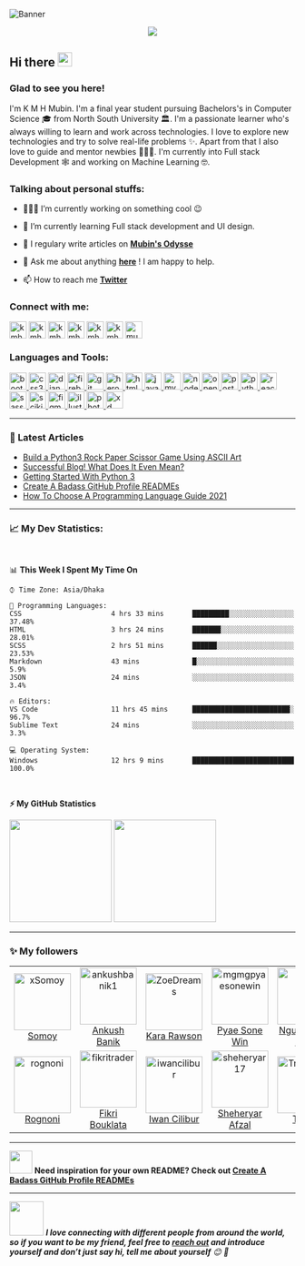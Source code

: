![Banner](https://github.com/kmhmubin/kmhmubin/blob/master/GitHub-Profile-Cover.jpg)

<!-- visitor counter -->
<p align="center"> 
  <img src="https://profile-counter.glitch.me/kmhmubin/count.svg" />
</p>

<!-- welcome message -->
<h2>Hi there <img src="https://media.giphy.com/media/hvRJCLFzcasrR4ia7z/giphy.gif" width="25px"></h2>

<h3>Glad to see you here!</h3>

<!-- About me -->
<p>
I'm K M H Mubin. I'm a final year student pursuing Bachelors's in Computer Science 🎓 from North South University 🏛. I'm a passionate learner who's always willing to learn and work across technologies. I love to explore new technologies and try to solve real-life problems ✨. Apart from that I also love to guide and mentor newbies 👨🏻‍💻. I'm currently into Full stack Development 🕸️ and working on Machine Learning 🤓.
</p>

<!-- Personal Stuffs -->
<h3> Talking about personal stuffs:</h3>

- 👨🏽‍💻 I’m currently working on something cool 😉

- 🌱 I’m currently learning Full stack development and UI design.

- 📝 I regulary write articles on **[Mubin's Odysse](https://mubinsodyssey.com)**

- 💬 Ask me about anything **[here](https://t.me/kmhmubin)** ! I am happy to help.

- 📫 How to reach me **[Twitter](http://twitter.com/kmhmubin)**

<!-- Connect with me -->
<h3 align="left">Connect with me:</h3>
<p align="left">

<a href="https://twitter.com/kmhmubin" target="blank"><img align="center" src="https://github.com/kmhmubin/kmhmubin/blob/master/assets/twitter.svg" alt="kmhmubin" height="30" width="30" /></a>
<a href="https://linkedin.com/in/kmhmubin" target="blank"><img align="center" src="https://github.com/kmhmubin/kmhmubin/blob/master/assets/linkedin.svg" alt="kmhmubin" height="30" width="30" /></a>
<a href="https://fb.com/kmhmubin" target="blank"><img align="center" src="https://github.com/kmhmubin/kmhmubin/blob/master/assets/facebook.svg" alt="kmhmubin" height="30" width="30" /></a>
<a href="https://instagram.com/kmhmubin" target="blank"><img align="center" src="https://github.com/kmhmubin/kmhmubin/blob/master/assets/instagram.svg" alt="kmhmubin" height="30" width="30" /></a>
<a href="https://hashnode.com/@kmhmubin" target="blank"><img align="center" src="https://github.com/kmhmubin/kmhmubin/blob/master/assets/hashnode.svg" alt="kmhmubin" height="30" width="30" /></a>
<a href="https://dev.to/kmhmubin" target="blank"><img align="center" src="https://github.com/kmhmubin/kmhmubin/blob/master/assets/dev.svg" alt="kmhmubin" height="30" width="30" /></a>
<a href="https://mubinsodyssey.com" target="blank"><img align="center" src="https://github.com/kmhmubin/kmhmubin/blob/master/assets/mubinsodyssey.svg" alt="mubinsodyssey" height="30" width="30" /></a>
</p>

<!-- Languages and tools -->
<h3 align="left">Languages and Tools:</h3>
<p align="left"> <a href="https://getbootstrap.com" target="_blank"> <img src="https://devicons.github.io/devicon/devicon.git/icons/bootstrap/bootstrap-plain.svg" alt="bootstrap" width="30" height="30"/> </a> <a href="https://www.w3schools.com/css/" target="_blank"> <img src="https://devicons.github.io/devicon/devicon.git/icons/css3/css3-original-wordmark.svg" alt="css3" width="30" height="30"/> </a> <a href="https://www.djangoproject.com/" target="_blank"> <img src="https://devicons.github.io/devicon/devicon.git/icons/django/django-original.svg" alt="django" width="30" height="30"/> </a> <a href="https://firebase.google.com/" target="_blank"> <img src="https://www.vectorlogo.zone/logos/firebase/firebase-icon.svg" alt="firebase" width="30" height="30"/> </a> <a href="https://git-scm.com/" target="_blank"> <img src="https://www.vectorlogo.zone/logos/git-scm/git-scm-icon.svg" alt="git" width="30" height="30"/> </a> <a href="https://heroku.com" target="_blank"> <img src="https://www.vectorlogo.zone/logos/heroku/heroku-icon.svg" alt="heroku" width="30" height="30"/> </a> <a href="https://www.w3.org/html/" target="_blank"> <img src="https://devicons.github.io/devicon/devicon.git/icons/html5/html5-original-wordmark.svg" alt="html5" width="30" height="30"/> </a> <a href="https://developer.mozilla.org/en-US/docs/Web/JavaScript" target="_blank"> <img src="https://devicons.github.io/devicon/devicon.git/icons/javascript/javascript-original.svg" alt="javascript" width="30" height="30"/> </a> <a href="https://www.mysql.com/" target="_blank"> <img src="https://devicons.github.io/devicon/devicon.git/icons/mysql/mysql-original-wordmark.svg" alt="mysql" width="30" height="30"/> </a> <a href="https://nodejs.org" target="_blank"> <img src="https://devicons.github.io/devicon/devicon.git/icons/nodejs/nodejs-original-wordmark.svg" alt="nodejs" width="30" height="30"/> </a> <a href="https://opencv.org/" target="_blank"> <img src="https://www.vectorlogo.zone/logos/opencv/opencv-icon.svg" alt="opencv" width="30" height="30"/> </a> <a href="https://www.postgresql.org" target="_blank"> <img src="https://devicons.github.io/devicon/devicon.git/icons/postgresql/postgresql-original-wordmark.svg" alt="postgresql" width="30" height="30"/> </a> <a href="https://www.python.org" target="_blank"> <img src="https://devicons.github.io/devicon/devicon.git/icons/python/python-original.svg" alt="python" width="30" height="30"/> </a> <a href="https://reactjs.org/" target="_blank"> <img src="https://devicons.github.io/devicon/devicon.git/icons/react/react-original-wordmark.svg" alt="react" width="30" height="30"/> </a> <a href="https://sass-lang.com" target="_blank"> <img src="https://devicons.github.io/devicon/devicon.git/icons/sass/sass-original.svg" alt="sass" width="30" height="30"/> </a> <a href="https://scikit-learn.org/" target="_blank"> <img src="https://upload.wikimedia.org/wikipedia/commons/0/05/Scikit_learn_logo_small.svg" alt="scikit_learn" width="30" height="30"/> </a> <a href="https://www.figma.com/" target="_blank"> <img src="https://www.vectorlogo.zone/logos/figma/figma-icon.svg" alt="figma" width="30" height="30"/> </a> <a href="https://www.adobe.com/in/products/illustrator.html" target="_blank"> <img src="https://www.vectorlogo.zone/logos/adobe_illustrator/adobe_illustrator-icon.svg" alt="illustrator" width="30" height="30"/> </a> <a href="https://www.photoshop.com/en" target="_blank"> <img src="https://devicons.github.io/devicon/devicon.git/icons/photoshop/photoshop-plain.svg" alt="photoshop" width="30" height="30"/> </a> <a href="https://www.adobe.com/products/xd.html" target="_blank"> <img src="https://cdn.worldvectorlogo.com/logos/adobe-xd.svg" alt="xd" width="30" height="30"/> </a>
</p>

---

<!-- Latest articles -->

### 📕 Latest Articles
<!-- BLOG-POST-LIST:START -->
- [Build a Python3 Rock Paper Scissor Game Using ASCII Art](https://mubinsodyssey.com/build-a-python3-rock-paper-scissor-game-using-ascii-art)
- [Successful Blog! What Does It Even Mean?](https://mubinsodyssey.com/successful-blog-what-does-it-even-mean)
- [Getting Started With Python 3](https://mubinsodyssey.com/getting-started-with-python-3)
- [Create A Badass GitHub Profile READMEs](https://mubinsodyssey.com/create-a-badass-github-profile-readmes)
- [How To Choose A Programming Language Guide 2021](https://mubinsodyssey.com/how-to-choose-a-programming-language-guide-2021)
<!-- BLOG-POST-LIST:END -->

---
<!-- Stats -->
<h3>📈 My Dev Statistics: </h3>

<br />
<!-- waka time stats-->

<!--START_SECTION:waka-->
📊 **This Week I Spent My Time On** 

```text
⌚︎ Time Zone: Asia/Dhaka

💬 Programming Languages: 
CSS                      4 hrs 33 mins       █████████░░░░░░░░░░░░░░░░   37.48% 
HTML                     3 hrs 24 mins       ███████░░░░░░░░░░░░░░░░░░   28.01% 
SCSS                     2 hrs 51 mins       ██████░░░░░░░░░░░░░░░░░░░   23.53% 
Markdown                 43 mins             █░░░░░░░░░░░░░░░░░░░░░░░░   5.9% 
JSON                     24 mins             ░░░░░░░░░░░░░░░░░░░░░░░░░   3.4%

🔥 Editors: 
VS Code                  11 hrs 45 mins      ████████████████████████░   96.7% 
Sublime Text             24 mins             ░░░░░░░░░░░░░░░░░░░░░░░░░   3.3%

💻 Operating System: 
Windows                  12 hrs 9 mins       █████████████████████████   100.0%

```


<!--END_SECTION:waka-->
<br />

<!-- GitHub stats -->
<b>⚡ My GitHub Statistics</b>

<p>
<!-- GitHub Stats -->
<img height="180em" src="https://github-readme-stats.vercel.app/api?username=kmhmubin&show_icons=true&hide_border=true" />

<!-- Most Used Languages -->
<img height="180em" src="https://github-readme-stats.vercel.app/api/top-langs/?username=kmhmubin&exclude_repo=KNN-Image-Classification&show_icons=true&hide_border=true&layout=compact&langs_count=8"/>
</p>

---

### :sparkles: My followers
<!--START_SECTION:top-followers-->
<table>
  <tr>
    <td align="center">
      <a href="https://github.com/xSomoy">
        <img src="https://avatars2.githubusercontent.com/u/47719599" width="100px;" alt="xSomoy"/>
      </a>
      <br />
      <a href="https://github.com/xSomoy">Somoy</a>
    </td>
    <td align="center">
      <a href="https://github.com/ankushbanik1">
        <img src="https://avatars2.githubusercontent.com/u/43584522" width="100px;" alt="ankushbanik1"/>
      </a>
      <br />
      <a href="https://github.com/ankushbanik1">Ankush Banik</a>
    </td>
    <td align="center">
      <a href="https://github.com/ZoeDreams">
        <img src="https://avatars2.githubusercontent.com/u/14066277" width="100px;" alt="ZoeDreams"/>
      </a>
      <br />
      <a href="https://github.com/ZoeDreams">Kara Rawson</a>
    </td>
    <td align="center">
      <a href="https://github.com/mgmgpyaesonewin">
        <img src="https://avatars2.githubusercontent.com/u/12793202" width="100px;" alt="mgmgpyaesonewin"/>
      </a>
      <br />
      <a href="https://github.com/mgmgpyaesonewin">Pyae Sone Win</a>
    </td>
    <td align="center">
      <a href="https://github.com/TDFS-Dom">
        <img src="https://avatars2.githubusercontent.com/u/12974761" width="100px;" alt="TDFS-Dom"/>
      </a>
      <br />
      <a href="https://github.com/TDFS-Dom">Nguyễn Hữu Toàn</a>
    </td>
    <td align="center">
      <a href="https://github.com/hoannc54">
        <img src="https://avatars2.githubusercontent.com/u/10738135" width="100px;" alt="hoannc54"/>
      </a>
      <br />
      <a href="https://github.com/hoannc54">Nguyễn Công Hoan</a>
    </td>
    <td align="center">
      <a href="https://github.com/smithg09">
        <img src="https://avatars2.githubusercontent.com/u/41014321" width="100px;" alt="smithg09"/>
      </a>
      <br />
      <a href="https://github.com/smithg09">Smith Gajjar</a>
    </td>
  </tr>
  <tr>
    <td align="center">
      <a href="https://github.com/rognoni">
        <img src="https://avatars2.githubusercontent.com/u/8401602" width="100px;" alt="rognoni"/>
      </a>
      <br />
      <a href="https://github.com/rognoni">Rognoni</a>
    </td>
    <td align="center">
      <a href="https://github.com/fikritrader">
        <img src="https://avatars2.githubusercontent.com/u/29796367" width="100px;" alt="fikritrader"/>
      </a>
      <br />
      <a href="https://github.com/fikritrader">Fikri Bouklata</a>
    </td>
    <td align="center">
      <a href="https://github.com/iwancilibur">
        <img src="https://avatars2.githubusercontent.com/u/32497273" width="100px;" alt="iwancilibur"/>
      </a>
      <br />
      <a href="https://github.com/iwancilibur">Iwan Cilibur</a>
    </td>
    <td align="center">
      <a href="https://github.com/sheheryar17">
        <img src="https://avatars2.githubusercontent.com/u/30393948" width="100px;" alt="sheheryar17"/>
      </a>
      <br />
      <a href="https://github.com/sheheryar17">Sheheryar Afzal</a>
    </td>
    <td align="center">
      <a href="https://github.com/Trisha404">
        <img src="https://avatars2.githubusercontent.com/u/75802306" width="100px;" alt="Trisha404"/>
      </a>
      <br />
      <a href="https://github.com/Trisha404">Trisha</a>
    </td>
    <td align="center">
      <a href="https://github.com/Yusuf1n">
        <img src="https://avatars2.githubusercontent.com/u/71137409" width="100px;" alt="Yusuf1n"/>
      </a>
      <br />
      <a href="https://github.com/Yusuf1n">Yusuf Naheem</a>
    </td>
    <td align="center">
      <a href="https://github.com/XuanToa">
        <img src="https://avatars2.githubusercontent.com/u/25999210" width="100px;" alt="XuanToa"/>
      </a>
      <br />
      <a href="https://github.com/XuanToa">Xuan-Toa Tran</a>
    </td>
  </tr>
</table>
<!--END_SECTION:top-followers-->


---
<img src="https://media.giphy.com/media/hS3IR40sIwRl6zUyrQ/giphy.gif" width="40"> <b>Need inspiration for your own README? Check out [Create A Badass GitHub Profile READMEs](https://mubinsodyssey.com/create-a-badass-github-profile-readmes)</b>

---
<img src="https://media.giphy.com/media/LnQjpWaON8nhr21vNW/giphy.gif" width="60"> <em><b>I love connecting with different people from around the world, so if you want to be my friend, feel free to <a href="https://twitter.com/kmhmubin">reach out</a> and introduce yourself and don’t just say hi, tell me about yourself</b> 😊 💜</em>
